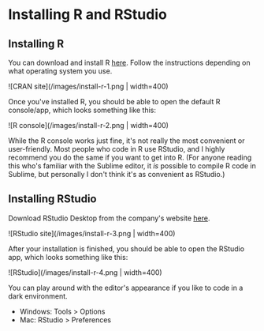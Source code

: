 # Installing R and RStudio

## Installing R

You can download and install R [here](https://cran.r-project.org). Follow the instructions depending on what operating system you use.

![CRAN site](/images/install-r-1.png | width=400)

Once you've installed R, you should be able to open the default R console/app, which looks something like this:

![R console](/images/install-r-2.png | width=400)

While the R console works just fine, it's not really the most convenient or user-friendly. Most people who code in R use RStudio, and I highly recommend you do the same if you want to get into R. (For anyone reading this who's familiar with the Sublime editor, it *is* possible to compile R code in Sublime, but personally I don't think it's as convenient as RStudio.)

## Installing RStudio

Download RStudio Desktop from the company's website [here](https://www.rstudio.com/products/rstudio/).

![RStudio site](/images/install-r-3.png | width=400)

After your installation is finished, you should be able to open the RStudio app, which looks something like this:

![RStudio](/images/install-r-4.png | width=400)

You can play around with the editor's appearance if you like to code in a dark environment.

* Windows: Tools > Options 
* Mac: RStudio > Preferences